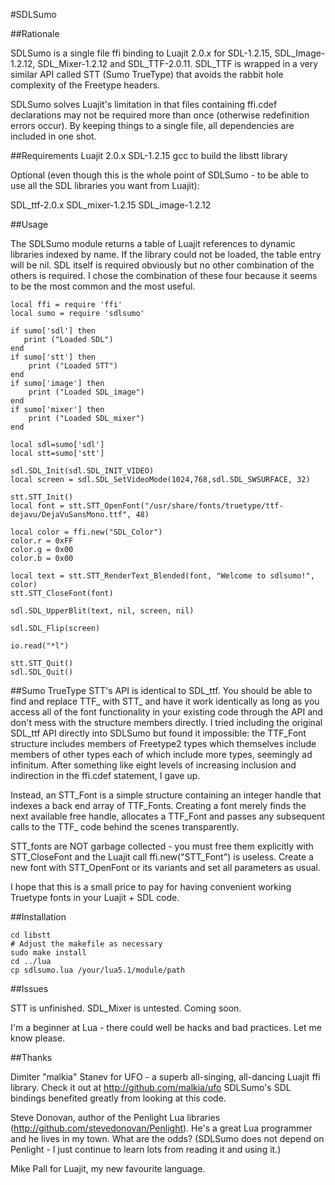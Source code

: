 #SDLSumo

##Rationale

SDLSumo is a single file ffi binding to Luajit 2.0.x for SDL-1.2.15, SDL_Image-1.2.12, SDL_Mixer-1.2.12 and SDL_TTF-2.0.11. SDL_TTF is wrapped in a very similar API called STT (Sumo TrueType) that avoids the rabbit hole complexity of the Freetype headers. 

SDLSumo solves Luajit's limitation in that files containing ffi.cdef
declarations may not be required more than once (otherwise redefinition errors occur). By keeping things to a single file, all
dependencies are included in one shot.

##Requirements
Luajit 2.0.x
SDL-1.2.15
gcc to build the libstt library

Optional (even though this is the whole point of SDLSumo - to be able to use all the SDL libraries you want from Luajit):

SDL_ttf-2.0.x
SDL_mixer-1.2.15
SDL_image-1.2.12

##Usage

The SDLSumo module returns a table of Luajit references to dynamic libraries indexed by name. If the library could not be loaded, the table entry will be nil. SDL itself is required obviously but no other combination of the others is required. I chose the combination of these four because it seems to be the most common and the most useful.

    local ffi = require 'ffi'
    local sumo = require 'sdlsumo'

    if sumo['sdl'] then
       print ("Loaded SDL")
    end
    if sumo['stt'] then
        print ("Loaded STT")
    end
    if sumo['image'] then
        print ("Loaded SDL_image")
    end
    if sumo['mixer'] then
        print ("Loaded SDL_mixer")
    end

    local sdl=sumo['sdl']
    local stt=sumo['stt']

    sdl.SDL_Init(sdl.SDL_INIT_VIDEO)
    local screen = sdl.SDL_SetVideoMode(1024,768,sdl.SDL_SWSURFACE, 32)

    stt.STT_Init()
    local font = stt.STT_OpenFont("/usr/share/fonts/truetype/ttf-dejavu/DejaVuSansMono.ttf", 48)

    local color = ffi.new("SDL_Color")
    color.r = 0xFF
    color.g = 0x00
    color.b = 0x00

    local text = stt.STT_RenderText_Blended(font, "Welcome to sdlsumo!", color)
    stt.STT_CloseFont(font)

    sdl.SDL_UpperBlit(text, nil, screen, nil)

    sdl.SDL_Flip(screen)

    io.read("*l")

    stt.STT_Quit()
    sdl.SDL_Quit()

##Sumo TrueType
STT's API is identical to SDL_ttf. You should be able to find and replace TTF_ with STT_ and have it work identically as long as you access all of the font functionality in your existing code through the API and don't mess with the structure members directly. I tried including the original SDL_ttf API directly into SDLSumo but found it
impossible: the TTF_Font structure includes members of Freetype2 types which themselves include members of other types each of which include more types, seemingly ad infinitum. After something like eight levels of increasing inclusion and indirection in the ffi.cdef statement, I gave up. 

Instead, an STT_Font is a simple structure containing an integer handle that indexes a back end array of TTF_Fonts. Creating a font merely finds the next available free handle, allocates a TTF_Font and passes any subsequent calls to the TTF_ code behind the scenes transparently. 

STT_fonts are NOT garbage collected - you must free them explicitly
with STT_CloseFont and the Luajit call ffi.new("STT_Font") is useless. Create a new font with STT_OpenFont or its variants and set all parameters as usual.

I hope that this is a small price to pay for having convenient working Truetype fonts in your Luajit + SDL code.

##Installation

    cd libstt
    # Adjust the makefile as necessary
    sudo make install
    cd ../lua
    cp sdlsumo.lua /your/lua5.1/module/path

##Issues

STT is unfinished. SDL_Mixer is untested. Coming soon.

I'm a beginner at Lua - there could well be hacks and bad practices. 
Let me know please.

##Thanks

Dimiter "malkia" Stanev for UFO - a superb all-singing, all-dancing
Luajit ffi library. Check it out at http://github.com/malkia/ufo
SDLSumo's SDL bindings benefited greatly from looking at this code.

Steve Donovan, author of the Penlight Lua libraries
(http://github.com/stevedonovan/Penlight). He's a great Lua programmer 
and he lives in my town. What are the odds? (SDLSumo does not depend on Penlight - I just continue to learn lots from reading it and using it.)

Mike Pall for Luajit, my new favourite language.
